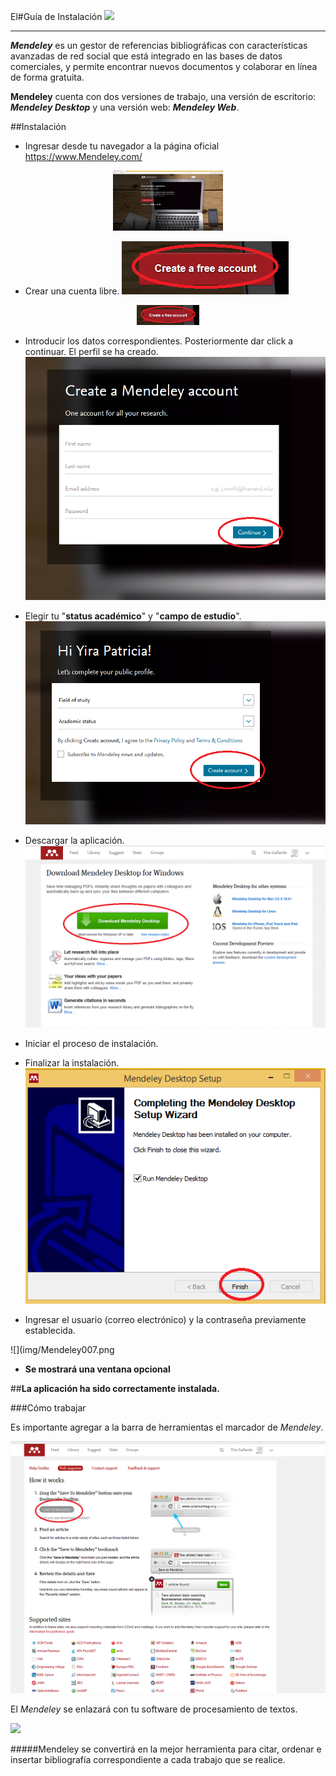 El#Guía de Instalación ![](http://d3fildg3jlcvty.cloudfront.net/20140519-02/graphics/commonnew/logo-mendeley.png) 


----------


***Mendeley*** es un gestor de referencias bibliográficas con características avanzadas  de red social que está integrado en las bases  de datos comerciales, y  permite encontrar nuevos documentos y colaborar en línea de forma gratuita.

**Mendeley** cuenta con dos versiones de trabajo, una versión de escritorio:  ***Mendeley Desktop*** y una versión web: ***Mendeley Web***.


##Instalación

- Ingresar desde tu navegador a la página oficial <https://www.Mendeley.com/>

<center><img src="img/Mendeley1.png"/ width = 35%></center>

 
* Crear una cuenta libre.
![](img/Mendeley2.png)


<center><img src="img/Mendeley2.png"/ width = 20%></center>


* Introducir los datos correspondientes. Posteriormente dar click a continuar. El perfil se ha creado.
![](img/Mendeley3.png)

* Elegir tu "**status académico**" y "**campo de estudio**".
![](img/Mendeley4.png)
* Descargar la aplicación.
![](img/Mendeley001.png)
* Iniciar el proceso de instalación.

* Finalizar la instalación.
![](img/Mendeley006.png)

* Ingresar el usuario (correo electrónico) y la contraseña previamente establecida.

 ![](img/Mendeley007.png

* **Se mostrará una ventana opcional**

##**La aplicación ha sido correctamente instalada.**



###Cómo trabajar

Es importante agregar a la barra de herramientas el marcador de *Mendeley*.        

![](img/Mendeley00.png)


 
El *Mendeley* se enlazará con tu software de procesamiento de textos.

![](img/Mendeley007001.png)



#####Mendeley se convertirá en la mejor herramienta para citar, ordenar e insertar bibliografía correspondiente a cada trabajo que se realice.



